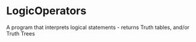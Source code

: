 # LogicOperators
A program that interprets logical statements - returns Truth tables, and/or Truth Trees

